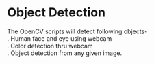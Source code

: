 # Object Detection
The OpenCV scripts will detect following objects-  
. Human face and eye using webcam  
. Color detection thru webcam  
. Object detection from any given image.  